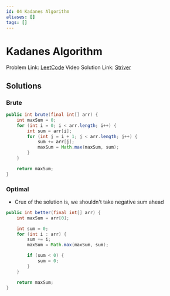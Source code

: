 ```yaml
---
id: 04 Kadanes Algorithm
aliases: []
tags: []
---
```


# Kadanes Algorithm

Problem Link: [LeetCode](https://leetcode.com/problems/maximum-subarray/)
Video Solution Link: [Striver](https://www.youtube.com/watch?v=w_KEocd__20&list=PLgUwDviBIf0rPG3Ictpu74YWBQ1CaBkm2&index=5)

## Solutions

### Brute

```java
public int brute(final int[] arr) {
    int maxSum = 0;
    for (int i = 0; i < arr.length; i++) {
        int sum = arr[i];
        for (int j = i + 1; j < arr.length; j++) {
            sum += arr[j];
            maxSum = Math.max(maxSum, sum);
        }
    }

    return maxSum;
}
```

### Optimal

- Crux of the solution is, we shouldn't take negative sum ahead

```java
public int better(final int[] arr) {
    int maxSum = arr[0];

    int sum = 0;
    for (int i : arr) {
        sum += i;
        maxSum = Math.max(maxSum, sum);

        if (sum < 0) {
            sum = 0;
        }
    }

    return maxSum;
}
```

